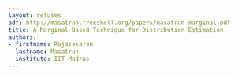 ```yaml
---
layout: refuses
pdf: http://masatran.freeshell.org/papers/masatran-marginal.pdf
title: A Marginal-Based Technique for Distribution Estimation
authors:
- firstname: Rajasekaran
  lastname: Masatran
  institute: IIT Madras
---
```


